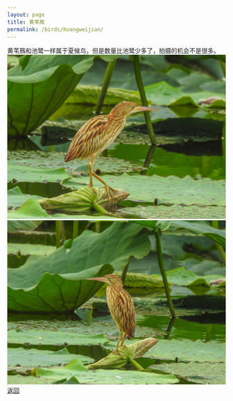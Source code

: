 ```yaml
---
layout: page
title: 黄苇鳽
permalink: /birds/huangweijian/
---
```

黄苇鳽和池鹭一样属于夏候鸟，但是数量比池鹭少多了，拍摄的机会不是很多。
![](../picture/黄苇鳽/DSCN3525.jpg)
![](../picture/黄苇鳽/DSCN3523.jpg)
[返回](../../)